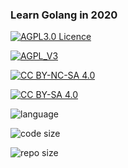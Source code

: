 <!--
 * @Github: https://github.com/Certseeds/go_begin
 * @Organization: SUSTech
 * @Author: nanoseeds
 * @Date: 2020-06-26 12:30:31
 * @LastEditors: nanoseeds
 * @LastEditTime: 2020-06-26 12:33:28
 * @License: CC-BY-NC-SA_V4_0 or any later version 
 -->
### Learn Golang in 2020

[![AGPL3.0 Licence](https://img.shields.io/badge/License-AGPL_V3-orange)][agpl_3_0]

[![AGPL_V3](https://www.gnu.org/graphics/agplv3-with-text-162x68.png)][agpl_3_0]

[![CC BY-NC-SA 4.0](https://img.shields.io/badge/License-CC%20BY--NC--SA%204.0-orange)][cc_by_nc_sa_4_0]

[![CC BY-SA 4.0][cc_by_nc_sa_4_0_image]][cc_by_nc_sa_4_0]

![language](https://img.shields.io/github/languages/top/Certseeds/go_begin?color=%23330099)

![code size](https://img.shields.io/github/languages/code-size/Certseeds/go_begin?color=%230099CC)

![repo size](https://img.shields.io/github/repo-size/Certseeds/go_begin?color=%23CC9900)

[cc_by_nc_sa_4_0]: https://creativecommons.org/licenses/by-nc-sa/4.0/

[cc_by_nc_sa_4_0_image]: https://licensebuttons.net/l/by-nc-sa/4.0/88x31.png

[agpl_3_0]: https://opensource.org/licenses/AGPL-3.0